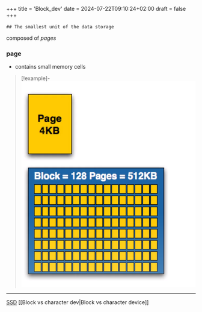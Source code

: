 +++
title = 'Block_dev'
date = 2024-07-22T09:10:24+02:00
draft = false
+++

    ## The smallest unit of the data storage

composed of *pages* 
### page 
- contains small memory cells 

>[!example]-
>![Pasted_image_20240511143906.png](/static/Pasted_image_20240511143906.png)

---
[SSD](/SSD.md) 
[[Block vs character dev|Block vs character device]]
